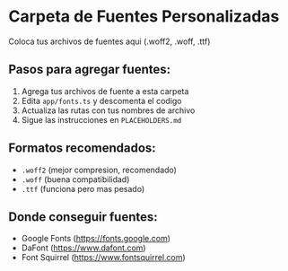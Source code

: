 # Carpeta de Fuentes Personalizadas

Coloca tus archivos de fuentes aqui (.woff2, .woff, .ttf)

## Pasos para agregar fuentes:

1. Agrega tus archivos de fuente a esta carpeta
2. Edita `app/fonts.ts` y descomenta el codigo
3. Actualiza las rutas con tus nombres de archivo
4. Sigue las instrucciones en `PLACEHOLDERS.md`

## Formatos recomendados:
- `.woff2` (mejor compresion, recomendado)
- `.woff` (buena compatibilidad)
- `.ttf` (funciona pero mas pesado)

## Donde conseguir fuentes:
- Google Fonts (https://fonts.google.com)
- DaFont (https://www.dafont.com)
- Font Squirrel (https://www.fontsquirrel.com)
